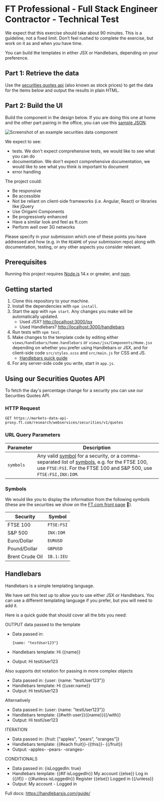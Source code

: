 # FT Professional - Full Stack Engineer Contractor - Technical Test

We expect that this exercise should take about 90 minutes. This is a guideline, not a fixed limit. Don’t feel rushed to complete the exercise, but work on it as and when you have time.

You can build the templates in either JSX or Handlebars, depending on your preference.

## Part 1: Retrieve the data

Use the [securities quotes api](#using-our-securities-quotes-api) (also known as stock prices) to get the data for the items below and output the results in plain HTML.

## Part 2: Build the UI

Build the component in the design below. If you are doing this one at home and the other part pairing in the office, you can use this [sample JSON](test/fixtures/securities-response.json).

![Screenshot of an example securities data component](https://user-images.githubusercontent.com/51677/67555386-b6c5fc80-f700-11e9-86bd-55e975be0441.png)

We expect to see:

- tests. We don't expect comprehensive tests, we would like to see what you can do
- documentation. We don't expect comprehensive documentation, we would like to see what you think is important to document
- error handling

The project could:

- Be responsive
- Be accessible
- Not be reliant on client-side frameworks (i.e. Angular, React) or libraries like jQuery
- Use Origami Components
- Be progressively enhanced
- Have a similar look and feel as ft.com
- Perform well over 3G networks

Please specify in your submission which one of these points you have addressed and how (e.g. in the `README` of your submission repo) along with documentation, testing, or any other aspects you consider relevant.

## Prerequisites

Running this project requires [Node.js](https://nodejs.org/en/) 14.x or greater, and [npm](https://www.npmjs.com/).

## Getting started

1. Clone this repository to your machine.
1. Install the dependencies with `npm install`.
1. Start the app with `npm start`. Any changes you make will be automatically updated.
   - Used JSX? <http://localhost:3000/jsx>
   - Used Handlebars? <http://localhost:3000/handlebars>
1. Run tests with `npm test`.
1. Make changes to the template code by editing either `views/handlebars/home.handlebars` or `views/jsx/Components/Home.jsx` depending on whether you prefer using Handlebars or JSX, and for client-side code `src/styles.scss` and `src/main.js` for CSS and JS.
   - [Handlebars quick guide](#handlebars)
1. For any server-side code you write, start in `app.js`.

## Using our Securities Quotes API

To fetch the day's percentage change for a security you can use our Securities Quotes API.

### HTTP Request

`GET https://markets-data-api-proxy.ft.com/research/webservices/securities/v1/quotes`

### URL Query Parameters

| Parameter | Description                                                                                                                                                                               |
| --------- | ----------------------------------------------------------------------------------------------------------------------------------------------------------------------------------------- |
| `symbols` | Any valid [symbol](Symbols) for a security, or a comma-separated list of [symbols](Symbols), e.g. for the FTSE 100, use `FTSE:FSI`. For the FTSE 100 and S&P 500, use `FTSE:FSI,INX:IOM`. |

### Symbols

We would like you to display the information from the following symbols (these are the securities we show on the [FT.com front page](https://www.ft.com) 📰).

| Security        | Symbol     |
| --------------- | ---------- |
| FTSE 100        | `FTSE:FSI` |
| S&P 500         | `INX:IOM`  |
| Euro/Dollar     | `EURUSD`   |
| Pound/Dollar    | `GBPUSD`   |
| Brent Crude Oil | `IB.1:IEU` |

## Handlebars

Handlebars is a simple templating language.

We have set this test up to allow you to use either JSX or Handlebars. You can use a different templating language if you prefer, but you will need to add it.

Here is a quick guide that should cover all the bits you need:

OUTPUT data passed to the template

- Data passed in:

      {name: "testUser123"}

- Handlebars template:
  Hi {{name}}
- Output:
  Hi testUser123

Also supports dot notation for passing in more complex objects

- Data passed in:
  {user: {name: "testUser123"}}
- Handlebars template:
  Hi {{user.name}}
- Output:
  Hi testUser123

Alternatively

- Data passed in:
  {user: {name: "testUser123"}}
- Handlebars template:
  {{#with user}}{{name}}{{/with}}
- Output:
  Hi testUser123

ITERATION

- Data passed in:
  {fruit: ["apples", "pears", "oranges"]}
- Handlebars template:
  {{#each fruit}}-{{this}}- {{/fruit}}
- Output:
  -apples- -pears- -oranges-

CONDITIONALS

- Data passed in:
  {isLoggedIn: true}
- Handlebars template:
  {{#if isLoggedIn}} My account {{else}} Log in {{/if}} -
  {{#unless isLoggedIn}} Register {{else}} Logged in {{/unless}}
- Output:
  My account - Logged in

Full docs: <https://handlebarsjs.com/guide/>
